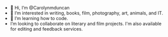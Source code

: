 - 👋 Hi, I’m @Carolynmduncan
- 👀 I’m interested in writing, books, film, photography, art, animals, and IT.
- 🌱 I’m learning how to code.
- I’m looking to collaborate on literary and film projects. I'm also available for editing and feedback services.
<!---
Carolynmduncan/Carolynmduncan is a ✨ special ✨ repository because its `README.md` (this file) appears on your GitHub profile.
You can click the Preview link to take a look at your changes.
--->
